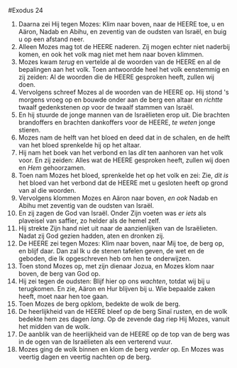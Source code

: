 #Exodus 24
1. Daarna zei Hij tegen Mozes: Klim naar boven, naar de HEERE toe, u en Aäron, Nadab en Abihu, en zeventig van de oudsten van Israël, en buig u op een afstand neer.
2. Alleen Mozes mag tot de HEERE naderen. Zíj mogen echter niet naderbij komen, en ook het volk mag niet met hem naar boven klimmen.
3. Mozes kwam *terug* en vertelde al de woorden van de HEERE en al de bepalingen aan het volk. Toen antwoordde heel het volk eenstemmig en zij zeiden: Al de woorden die de HEERE gesproken heeft, zullen wij doen.
4. Vervolgens schreef Mozes al de woorden van de HEERE op. Hij stond 's morgens vroeg op en bouwde onder aan de berg een altaar en *richtte* twaalf gedenkstenen *op* voor de twaalf stammen van Israël.
5. En hij stuurde de jonge mannen van de Israëlieten erop uit. Die brachten brandoffers en brachten dankoffers voor de HEERE, *te weten* jonge stieren.
6. Mozes nam de helft van het bloed en deed dat in de schalen, en de helft van het bloed sprenkelde hij op het altaar.
7. Hij nam het boek van het verbond en las *dit* ten aanhoren van het volk voor. En zij zeiden: Alles wat de HEERE gesproken heeft, zullen wij doen en *Hem* gehoorzamen.
8. Toen nam Mozes het bloed, sprenkelde het op het volk en zei: Zie, *dit is* het bloed van het verbond dat de HEERE met u gesloten heeft op grond van al die woorden.
9. Vervolgens klommen Mozes en Aäron naar boven, *en ook* Nadab en Abihu met zeventig van de oudsten van Israël.
10. En zij zagen de God van Israël. Onder Zijn voeten was *er iets* als plaveisel van saffier, zo helder als de hemel zelf.
11. Hij strekte Zijn hand niet uit naar de aanzienlijken van de Israëlieten. Nadat zij God gezien hadden, aten en dronken zij.
12. De HEERE zei tegen Mozes: Klim naar boven, naar Mij toe, de berg op, en blijf daar. Dan zal Ik u de stenen tafelen geven, de wet en de geboden, die Ik opgeschreven heb om hen te onderwijzen.
13. Toen stond Mozes op, met zijn dienaar Jozua, en Mozes klom naar boven, de berg van God op.
14. Hij zei tegen de oudsten: Blijf hier op ons *wachten*, totdat wij bij u terugkomen. En zie, Aäron en Hur blijven bij u. Wie bepaalde zaken heeft, moet naar hen toe gaan.
15. Toen Mozes de berg opklom, bedekte de wolk de berg.
16. De heerlijkheid van de HEERE bleef op de berg Sinaï rusten, en de wolk bedekte hem zes dagen *lang*. Op de zevende dag riep Hij Mozes, vanuit het midden van de wolk.
17. De aanblik van de heerlijkheid van de HEERE op de top van de berg was in de ogen van de Israëlieten als een verterend vuur.
18. Mozes ging de wolk binnen en klom de berg *verder* op. En Mozes was veertig dagen en veertig nachten op de berg.
